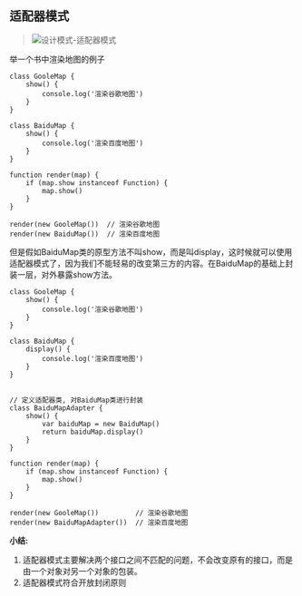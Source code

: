 ## 适配器模式

>![设计模式-适配器模式](http://qiniu.sunzhaoye.com/%E8%AE%BE%E8%AE%A1%E6%A8%A1%E5%BC%8F-%E9%80%82%E9%85%8D%E5%99%A8%E6%A8%A1%E5%BC%8F.png)

举一个书中渲染地图的例子

```
class GooleMap {
    show() {
        console.log('渲染谷歌地图')
    }
}

class BaiduMap {
    show() {
        console.log('渲染百度地图')
    }
}

function render(map) {
    if (map.show instanceof Function) {
        map.show()
    }
}

render(new GooleMap())  // 渲染谷歌地图
render(new BaiduMap())  // 渲染百度地图
```
但是假如BaiduMap类的原型方法不叫show，而是叫display，这时候就可以使用适配器模式了，因为我们不能轻易的改变第三方的内容。在BaiduMap的基础上封装一层，对外暴露show方法。

```
class GooleMap {
    show() {
        console.log('渲染谷歌地图')
    }
}

class BaiduMap {
    display() {
        console.log('渲染百度地图')
    }
}


// 定义适配器类, 对BaiduMap类进行封装
class BaiduMapAdapter {
    show() {
        var baiduMap = new BaiduMap()
        return baiduMap.display()
    }
}

function render(map) {
    if (map.show instanceof Function) {
        map.show()
    }
}

render(new GooleMap())         // 渲染谷歌地图
render(new BaiduMapAdapter())  // 渲染百度地图
```

**小结:**

1. 适配器模式主要解决两个接口之间不匹配的问题，不会改变原有的接口，而是由一个对象对另一个对象的包装。
2. 适配器模式符合开放封闭原则